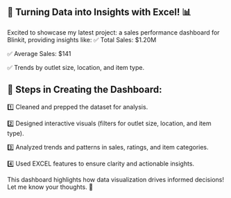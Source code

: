 
## 🚀 Turning Data into Insights with Excel! 📊

Excited to showcase my latest project: a sales performance dashboard for Blinkit, providing insights like:
✅ Total Sales: $1.20M

✅ Average Sales: $141

✅ Trends by outlet size, location, and item type.

 ## 🔧 Steps in Creating the Dashboard:

1️⃣ Cleaned and prepped the dataset for analysis.

2️⃣ Designed interactive visuals (filters for outlet size, location, and item type).

3️⃣ Analyzed trends and patterns in sales, ratings, and item categories.

4️⃣ Used EXCEL features to ensure clarity and actionable insights.


This dashboard highlights how data visualization drives informed decisions! Let me know your thoughts. 🚀

